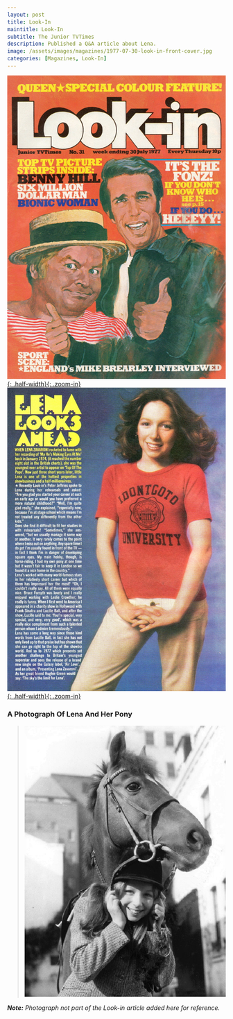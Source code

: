 ```yaml
---
layout: post
title: Look-In
maintitle: Look-In
subtitle: The Junior TVTimes
description: Published a Q&A article about Lena.
image: /assets/images/magazines/1977-07-30-look-in-front-cover.jpg
categories: [Magazines, Look-In]
---
```


[![1977-07-30-look-in-front-cover](/assets/images/magazines/1977-07-30-look-in-front-cover.jpg){: .half-width}{: .zoom-in}](/assets/images/magazines/1977-07-30-look-in-front-cover.jpg)
[![1977-07-30-look-in-inside-page](/assets/images/magazines/1977-07-30-look-in-inside-page.jpg){: .half-width}{: .zoom-in}](/assets/images/magazines/1977-07-30-look-in-inside-page.jpg)

### A Photograph Of Lena And Her Pony
> ![1977-lena-and-her-pony](/assets/images/publicity/1977-lena-and-her-pony.png)

<cite>**Note:** Photograph not part of the Look-in article added here for reference. </cite>

<style>
table {border-collapse: collapse; border: 0; padding: 0;}
table td {border: 0;}
.dt-published {display: none;}
.post-meta:after {content: "Week Ending 30 July 1977";}
.height-adjust1 {width:auto; height:350px;}
.height-adjust2 {width:auto; height:307px;}
</style>

